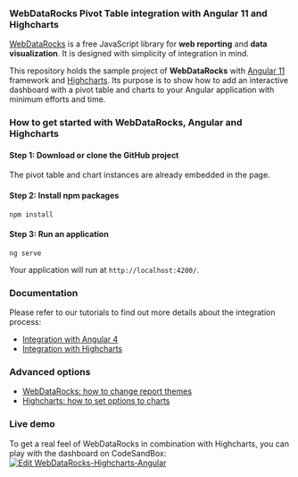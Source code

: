 ### WebDataRocks Pivot Table integration with Angular 11 and Highcharts
[WebDataRocks](https://www.webdatarocks.com/) is a free JavaScript library for **web reporting** and **data visualization**. It is designed with simplicity of integration in mind.

This repository holds the sample project of **WebDataRocks** with [Angular 11](https://angular.io/) framework and [Highcharts](https://www.highcharts.com/). Its purpose is to show how to add an interactive dashboard with a pivot table and charts to your Angular application with minimum efforts and time. 
### How to get started with WebDataRocks, Angular and Highcharts

#### Step 1: Download or clone the GitHub project 
The pivot table and chart instances are already embedded in the page.
#### Step 2: Install npm packages
`npm install`
#### Step 3: Run an application
`ng serve`

Your application will run at `http://localhost:4200/`.

### Documentation
Please refer to our tutorials to find out more details about the integration process:
* [Integration with Angular 4](https://www.webdatarocks.com/doc/integration-with-angular/)
* [Integration with Highcharts](https://www.webdatarocks.com/doc/integration-with-highcharts/)

### Advanced options
* [WebDataRocks: how to change report themes](https://www.webdatarocks.com/doc/changing-report-themes/)
* [Highcharts: how to set options to charts](https://www.highcharts.com/docs/getting-started/how-to-set-options)

### Live demo
To get a real feel of WebDataRocks in combination with Highcharts, you can play with the dashboard on CodeSandBox:
[![Edit WebDataRocks-Highcharts-Angular](https://codesandbox.io/static/img/play-codesandbox.svg)](https://codesandbox.io/s/qko3pl0mxw)
